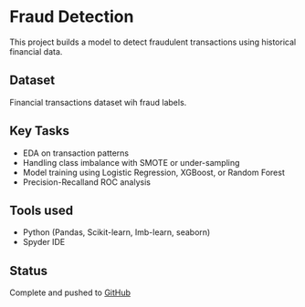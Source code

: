 # Fraud Detection
This project builds a model to detect fraudulent transactions using historical financial data.

## Dataset
Financial transactions dataset wih fraud labels.

## Key Tasks
- EDA on transaction patterns
- Handling class imbalance with SMOTE or under-sampling
- Model training using Logistic Regression, XGBoost, or Random Forest
- Precision-Recalland ROC analysis

## Tools used
- Python (Pandas, Scikit-learn, Imb-learn, seaborn)
- Spyder IDE

## Status
Complete and pushed to [GitHub](https://github.com/AGBANA271/OIBSIP)
